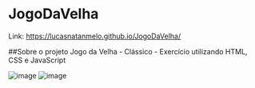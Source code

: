 # JogoDaVelha

Link: https://lucasnatanmelo.github.io/JogoDaVelha/

##Sobre o projeto
Jogo da Velha - Clássico - Exercício utilizando HTML, CSS e JavaScript

![image](https://user-images.githubusercontent.com/100950738/167474392-7c29be75-a561-4796-90db-2ace3aee8a76.png)
![image](https://user-images.githubusercontent.com/100950738/167474461-4c50ea6c-7366-460d-a3b5-f0e6a3f9547d.png)
